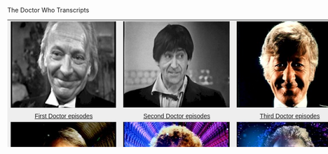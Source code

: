  The Doctor Who Transcripts

<table style="width: 1030px;" width="80%" height="292" border="0" align="center"><tbody><tr><td width="250" valign="top" bgcolor="#eeeeee" align="center"><a href="episodes1.htm"><img alt="First Doctor" src="images/WH2.jpg" width="252" height="201" border="0"></a></td><td width="252" bgcolor="#eeeeee" align="center"><a href="episodes2.htm"><img alt="Second Doctor" src="images/pat1.jpg" width="250" height="200" border="0"></a></td><td width="250" bgcolor="#eeeeee" align="center"><a href="episodes3.htm"><img alt="Third Doctor" src="images/doc3title1.jpg" width="250" height="200" border="0"></a></td><td width="250" bgcolor="#eeeeee" align="center"><a href="episodes4.htm"><img alt="Fourth Doctor" src="images/doc4title1.jpg" width="250" height="200" border="0"></a></td></tr><tr><td width="250" bgcolor="#eeeeee" align="center"><a href="episodes1.htm"><font face="Helvetica, Arial, sans-serif">First Doctor episodes</font></a></td><td width="252" bgcolor="#eeeeee" align="center"><a href="episodes2.htm"><font face="Helvetica, Arial, sans-serif">Second Doctor episodes</font></a></td><td bgcolor="#eeeeee" align="center"><a href="episodes3.htm"><font face="Helvetica, Arial, sans-serif">Third Doctor episodes</font></a></td><td bgcolor="#eeeeee" align="center"><a href="episodes4.htm"><font face="Helvetica, Arial, sans-serif">Fourth Doctor episodes</font></a></td></tr><tr><td width="250" bgcolor="#eeeeee" align="center"><a href="episodes5.htm"><img alt="Fifth Doctor" src="images/peterdavison.jpg" width="250" height="200" border="0"></a></td><td width="252" bgcolor="#eeeeee" align="center"><a href="episodes6.htm"><img alt="Sixth Doctor" src="images/colinbaker.jpg" width="250" height="200" border="0"></a></td><td width="250" bgcolor="#eeeeee" align="center"><a href="episodes7.htm"><img alt="Seventh Doctor" src="images/sylvestermccoy.jpg" width="250" height="200" border="0"></a></td><td width="250" bgcolor="#eeeeee" align="center"><a href="../8Doctor/episodes8.html"><img alt="Eighth Doctor" src="images/McGann2.jpg" width="250" height="140" border="0"></a><br></td></tr><tr><td width="250" bgcolor="#eeeeee" align="center"><a href="episodes5.htm"><font face="Helvetica, Arial, sans-serif">Fifth Doctor episodes</font></a></td><td width="252" bgcolor="#eeeeee" align="center"><a href="episodes6.htm"><font face="Helvetica, Arial, sans-serif">Sixth Doctor episodes</font></a></td><td bgcolor="#eeeeee" align="center"><a href="episodes7.htm"><font face="Helvetica, Arial, sans-serif">Seventh Doctor episodes</font></a></td><td bgcolor="#eeeeee" align="center"><a href="../8Doctor/episodes8.html"><font face="Helvetica, Arial, sans-serif">Eighth Doctor stories</font></a></td></tr><tr><td width="250" bgcolor="#eeeeee" align="center"><a href="episodes9.html"><img alt="Ninth Doctor" src="images/eccleston.jpg" width="249" height="140" border="0"></a><br></td><td width="252" bgcolor="#eeeeee" align="center"><a href="episodes10.html"><img alt="Tenth (+14th) Doctor" src="images/Tennant.jpg" width="249" height="140" border="0"></a><br></td><td width="250" bgcolor="#eeeeee" align="center"><a href="episodes11.html"><img alt="Eleventh Doctor" src="images/Smith.jpg" width="250" height="140" border="0"></a></td><td width="250" bgcolor="#eeeeee" align="center"><a href="episodes12.html"><img alt="Twelfth Doctor" src="images/Capaldi.jpg" width="250" height="140" border="0"></a><br></td></tr><tr><td width="250" bgcolor="#eeeeee" align="center"><a href="episodes9.html">Ninth Doctor episodes</a></td><td width="252" bgcolor="#eeeeee" align="center"><a href="episodes10.html">Tenth (+14th) Doctor episodes</a></td><td width="250" bgcolor="#eeeeee" align="center"><a href="episodes11.html">Eleventh Doctor episodes</a></td><td width="250" bgcolor="#eeeeee" align="center"><a href="episodes12.html">Twelfth Doctor episodes</a></td></tr><tr><td width="250" bgcolor="#eeeeee" align="center"><a href="episodes13.html"><img src="images/D13JW1.jpg" alt="Jodie Whittaker" width="249" height="169" border="0"></a><br></td><td width="250" bgcolor="#eeeeee" align="center"><a href="episodes15.html"><img src="images/who40.jpg" alt="Ncuti Gatwa" width="249" height="169" border="0"></a><br></td><td width="250" height="200" bgcolor="#eeeeee" align="center"><br></td><td width="250" height="38" bgcolor="#eeeeee" align="center"><br></td></tr><tr><td width="250" height="38" bgcolor="#eeeeee" align="center"><a href="episodes13.html">Thirteenth Doctor episodes</a><br></td><td width="250" height="38" bgcolor="#eeeeee" align="center"><a href="episodes15.html">Fifteenth Doctor episodes<br></a></td><td width="250" height="38" bgcolor="#eeeeee" align="center"><br></td><td width="250" height="38" bgcolor="#eeeeee" align="center"><br></td></tr><tr><td width="250" height="200" bgcolor="#eeeeee" align="center"><a href="../SJA/episodes.htm"><img alt="The Sarah Jane Adventures" src="../SJA/title.jpg" width="245" height="136" border="0"></a></td><td width="252" height="200" bgcolor="#eeeeee" align="center"><a href="../Torchwood/episodes.htm"><img alt="Torchwood" src="../Torchwood/logo.jpg" width="250" height="143" border="0"></a></td><td width="250" height="200" bgcolor="#eeeeee" align="center"><a href="../Class/episodes.html"><img alt="class_logo" src="../Class/class%20logo.jpg" width="180" height="102" border="0"></a></td></tr><tr><td width="250" height="38" bgcolor="#eeeeee" align="center"><a href="../SJA/episodes.htm">The Sarah Jane Adventures</a></td><td width="252" height="38" bgcolor="#eeeeee" align="center"><a href="../Torchwood/episodes.htm">Torchwood</a></td><td width="250" height="38" bgcolor="#eeeeee" align="center"><a href="../Class/episodes.html">Class<br></a></td></tr><tr><td width="250" height="38" bgcolor="#eeeeee" align="center"><br><a href="../index.html">Back to the home page</a></td><td width="252" height="38" bgcolor="#eeeeee" align="center"><a href="../Extras/list.html"><img alt="Extras and miscelleneous" src="images/ClaraTardis.jpg" width="139" height="194" border="0"></a></td><td width="250" height="38" bgcolor="#eeeeee" align="center"><a href="../StarTrek/index.html"><img alt="Star Trek and Andromeda" src="../StarTrek/images/ST7.jpg" width="250" height="200" border="0"></a></td><td width="250" height="38" bgcolor="#eeeeee" align="center"><br></td></tr><tr><td width="250" height="38" bgcolor="#eeeeee" align="center"><br></td><td width="252" height="38" bgcolor="#eeeeee" align="center"><a href="../Extras/list.html">Extras</a></td><td width="250" height="38" bgcolor="#eeeeee" align="center"><a href="../StarTrek/index.html">Star Trek and Andromeda</a></td><td width="250" height="38" bgcolor="#eeeeee" align="center"><br></td></tr></tbody></table>

[](http://www.chakoteya.net/section31.php)
